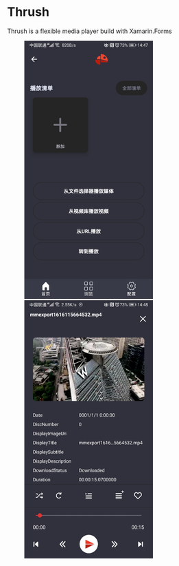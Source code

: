 # Thrush
Thrush is a flexible media player build with Xamarin.Forms

<figure class="third">
<img src="https://github.com/dorisoy/Thrush/blob/main/Screenshot_20210319_144730_com.baseflow.thrush.jpg?raw=true" width="300" /><img src="https://github.com/dorisoy/Thrush/blob/main/Screenshot_20210319_144804_com.baseflow.thrush.jpg?raw=true" width="300"/>
</figure>
